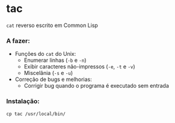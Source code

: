 # tac

`cat` reverso escrito em Common Lisp

### A fazer:
- Funções do `cat` do Unix:
    - Enumerar linhas (`-b` e `-n`)
    - Exibir caracteres não-impressos (`-e`, `-t` e `-v`)
    - Miscelânia (`-s` e `-u`)
- Correção de bugs e melhorias:
    - Corrigir bug quando o programa é executado sem entrada

### Instalação:
```
cp tac /usr/local/bin/
```

